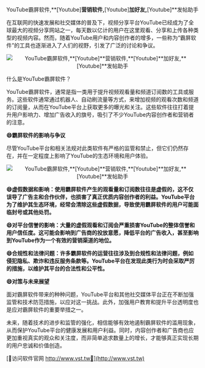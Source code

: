 YouTube霸屏软件,**[Youtube]**营销软件,**[Youtube]**加好友,**[Youtube]**发帖助手

在互联网的快速发展和社交媒体的普及下，视频分享平台YouTube已经成为了全球最大的视频分享网站之一，每天数以亿计的用户在这里观看、分享和上传各种类型的视频内容。然而，随着YouTube用户和内容创作者的增多，一些称为“霸屏软件”的工具也逐渐进入了人们的视野，引发了广泛的讨论和争议。

 <center><img src="https://vst.tw/MP4/tuiguang/png/3.png" alt="YouTube霸屏软件,**[Youtube]**营销软件,**[Youtube]**加好友,**[Youtube]**发帖助手"></center>

什么是YouTube霸屏软件？

YouTube霸屏软件，通常是指一类用于提升视频观看量和频道订阅数的工具或服务。这些软件通常通过机器人、自动刷流量等方式，来增加视频的观看次数和频道的订阅量，从而在YouTube平台上获取更多的曝光和关注。这些软件往往打着提升用户影响力、增加广告收入的旗号，吸引了不少YouTube内容创作者和营销者的注意。

**😄霸屏软件的影响与争议**

尽管YouTube平台和相关法规对此类软件有严格的监管和禁止，但它们仍然存在，并在一定程度上影响了YouTube的生态环境和用户体验。

 <center><img src="https://vst.tw/MP4/tuiguang/png/5.png" alt="YouTube霸屏软件,**[Youtube]**营销软件,**[Youtube]**加好友,**[Youtube]**发帖助手"></center>

**😄虚假数据和影响：使用霸屏软件产生的观看量和订阅数往往是虚假的，这不仅误导了广告主和合作伙伴，也损害了真正优质内容创作者的利益。YouTube平台为了维护其生态环境，经常会清除这些虚假数据，导致使用霸屏软件的用户可能面临封号或其他处罚。**

**😄对平台信誉的影响：大量的虚假观看和订阅会严重损害YouTube的整体信誉和用户信任度。这可能会影响到广告商的投放意愿，降低平台的广告收入，甚至影响到YouTube作为一个有效的营销渠道的地位。**

**😄合规性和法律问题：许多霸屏软件的运营往往涉及到合规性和法律问题，例如侵犯隐私、欺诈和违反服务条款等。YouTube平台在发现此类行为时会采取严厉的措施，以维护其平台的合法性和公平性。**

**😄对策与未来展望**

面对霸屏软件带来的种种问题，YouTube平台和其他社交媒体平台正在不断加强监管和技术防范措施，以应对这一挑战。此外，加强用户教育和提升平台透明度也是应对霸屏软件的重要举措之一。

未来，随着技术的进步和监管的强化，相信能够有效地遏制霸屏软件的滥用现象，从而保护YouTube平台的健康发展和用户利益。同时，内容创作者和广告商也应更加重视真实的观众和关注度，而非简单追求数量上的增长，才能够真正实现长期的用户忠诚和价值创造。


[👻访问软件官网 http://www.vst.tw👻](http://www.vst.tw)
